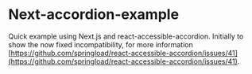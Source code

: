 # Next-accordion-example

Quick example using Next.js and react-accessible-accordion. Initially to show the now fixed incompatibility, for more information [https://github.com/springload/react-accessible-accordion/issues/41](https://github.com/springload/react-accessible-accordion/issues/41).
